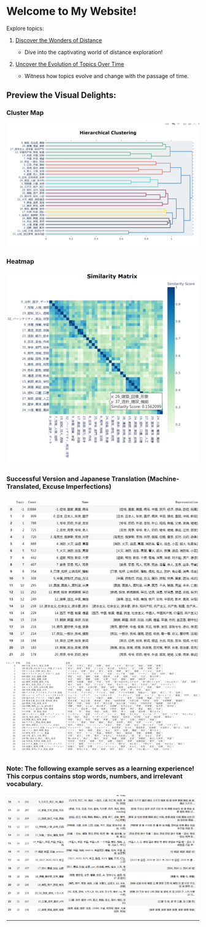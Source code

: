 <style>
  body {
    background-image: url('22.jpg');
    background-size: cover;
    background-repeat: no-repeat;
    background-attachment: fixed;
  }
</style>

# Welcome to My Website!




Explore topics:

1. [Discover the Wonders of Distance](distancemap.html)
   - Dive into the captivating world of distance exploration!

2. [Uncover the Evolution of Topics Over Time](jikan.html)
   - Witness how topics evolve and change with the passage of time.


## Preview the Visual Delights:

### Cluster Map
![Cluster Map](cluster.png)

### Heatmap
![Heatmap](heatmap.png)

### Successful Version and Japanese Translation (Machine-Translated, Excuse Imperfections)
![Topic Image (English)](topiceng.png)
![Topic Image (Japanese)](topicjap1.png)

### Note: The following example serves as a learning experience! This corpus contains stop words, numbers, and irrelevant vocabulary.
![False Example](false.png)

---




